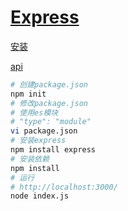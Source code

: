 # [Express](https://expressjs.com/)

[安装](https://expressjs.com/en/starter/installing.html)

[api](https://expressjs.com/en/4x/api.html)

```bash
# 创建package.json
npm init
# 修改package.json
# 使用es模块
# "type": "module"
vi package.json
# 安装express
npm install express
# 安装依赖
npm install
# 运行
# http://localhost:3000/
node index.js
```
